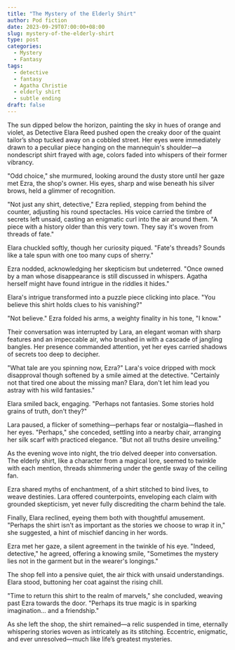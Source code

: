 ```yaml
---
title: "The Mystery of the Elderly Shirt"
author: Pod fiction
date: 2023-09-29T07:00:00+08:00
slug: mystery-of-the-elderly-shirt
type: post
categories:
  - Mystery
  - Fantasy
tags:
  - detective
  - fantasy
  - Agatha Christie
  - elderly shirt
  - subtle ending
draft: false
---
```


The sun dipped below the horizon, painting the sky in hues of orange and violet, as Detective Elara Reed pushed open the creaky door of the quaint tailor’s shop tucked away on a cobbled street. Her eyes were immediately drawn to a peculiar piece hanging on the mannequin's shoulder—a nondescript shirt frayed with age, colors faded into whispers of their former vibrancy.

"Odd choice," she murmured, looking around the dusty store until her gaze met Ezra, the shop's owner. His eyes, sharp and wise beneath his silver brows, held a glimmer of recognition.

"Not just any shirt, detective," Ezra replied, stepping from behind the counter, adjusting his round spectacles. His voice carried the timbre of secrets left unsaid, casting an enigmatic curl into the air around them. "A piece with a history older than this very town. They say it's woven from threads of fate."

Elara chuckled softly, though her curiosity piqued. "Fate's threads? Sounds like a tale spun with one too many cups of sherry."

Ezra nodded, acknowledging her skepticism but undeterred. "Once owned by a man whose disappearance is still discussed in whispers. Agatha herself might have found intrigue in the riddles it hides."

Elara's intrigue transformed into a puzzle piece clicking into place. "You believe this shirt holds clues to his vanishing?"

"Not believe." Ezra folded his arms, a weighty finality in his tone, "I know."

Their conversation was interrupted by Lara, an elegant woman with sharp features and an impeccable air, who brushed in with a cascade of jangling bangles. Her presence commanded attention, yet her eyes carried shadows of secrets too deep to decipher.

"What tale are you spinning now, Ezra?" Lara's voice dripped with mock disapproval though softened by a smile aimed at the detective. "Certainly not that tired one about the missing man? Elara, don't let him lead you astray with his wild fantasies."

Elara smiled back, engaging. "Perhaps not fantasies. Some stories hold grains of truth, don't they?"

Lara paused, a flicker of something—perhaps fear or nostalgia—flashed in her eyes. "Perhaps," she conceded, settling into a nearby chair, arranging her silk scarf with practiced elegance. "But not all truths desire unveiling."

As the evening wove into night, the trio delved deeper into conversation. The elderly shirt, like a character from a magical lore, seemed to twinkle with each mention, threads shimmering under the gentle sway of the ceiling fan.

Ezra shared myths of enchantment, of a shirt stitched to bind lives, to weave destinies. Lara offered counterpoints, enveloping each claim with grounded skepticism, yet never fully discrediting the charm behind the tale.

Finally, Elara reclined, eyeing them both with thoughtful amusement. "Perhaps the shirt isn't as important as the stories we choose to wrap it in," she suggested, a hint of mischief dancing in her words.

Ezra met her gaze, a silent agreement in the twinkle of his eye. "Indeed, detective," he agreed, offering a knowing smile, "Sometimes the mystery lies not in the garment but in the wearer's longings."

The shop fell into a pensive quiet, the air thick with unsaid understandings. Elara stood, buttoning her coat against the rising chill.

"Time to return this shirt to the realm of marvels," she concluded, weaving past Ezra towards the door. "Perhaps its true magic is in sparking imagination... and a friendship."

As she left the shop, the shirt remained—a relic suspended in time, eternally whispering stories woven as intricately as its stitching. Eccentric, enigmatic, and ever unresolved—much like life’s greatest mysteries.